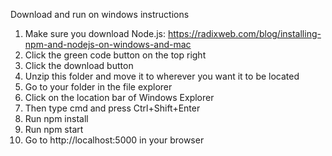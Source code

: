 Download and run on windows instructions

1. Make sure you download Node.js: https://radixweb.com/blog/installing-npm-and-nodejs-on-windows-and-mac
2. Click the green code button on the top right
3. Click the download button
4. Unzip this folder and move it to wherever you want it to be located
5. Go to your folder in the file explorer
6. Click on the location bar of Windows Explorer
7. Then type cmd and press Ctrl+Shift+Enter
8. Run npm install
9. Run npm start
10. Go to http://localhost:5000 in your browser